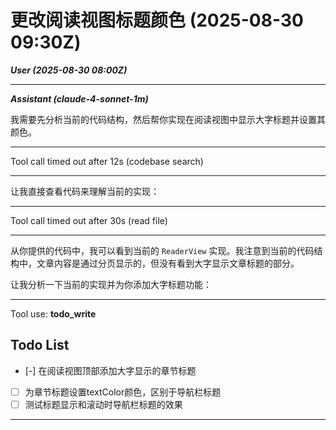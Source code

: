 <!-- Generated by SpecStory -->

<!-- cursor Session 7d5d837c-654a-42d9-baec-60aa9ab8408f (2025-08-30 09:30Z) -->

# 更改阅读视图标题颜色 (2025-08-30 09:30Z)

_**User (2025-08-30 08:00Z)**_



---

_**Assistant (claude-4-sonnet-1m)**_

我需要先分析当前的代码结构，然后帮你实现在阅读视图中显示大字标题并设置其颜色。

---

Tool call timed out after 12s (codebase search)

---

让我直接查看代码来理解当前的实现：

---

Tool call timed out after 30s (read file)

---

从你提供的代码中，我可以看到当前的 `ReaderView` 实现。我注意到当前的代码结构中，文章内容是通过分页显示的，但没有看到大字显示文章标题的部分。

让我分析一下当前的实现并为你添加大字标题功能：

---

Tool use: **todo_write**

## Todo List

- [-] 在阅读视图顶部添加大字显示的章节标题
- [ ] 为章节标题设置textColor颜色，区别于导航栏标题
- [ ] 测试标题显示和滚动时导航栏标题的效果

---

